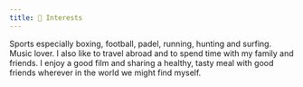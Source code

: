 ```yaml
---
title: 🎊 Interests
---
```


Sports especially boxing, football, padel, running, hunting and surfing. Music lover. I also like to travel abroad and to spend time with my family and friends. I enjoy a good film and sharing a healthy, tasty meal with good friends wherever in the world we might find myself.
